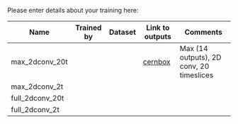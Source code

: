 Please enter details about your training here:

| Name            | Trained by | Dataset  | Link to outputs| Comments |
| --------        | -------    | -------- | -------        | -------- | 
| max_2dconv_20t  | | | [cernbox](https://cernbox.cern.ch/files/spaces/eos/project/s/smartpix-box/regression_outputs/dataset_3src_16x16_50x12P5/full-precision/20t-conv2d_MAX-vars.parquet?tiles-size=1&items-per-page=500&view-mode=resource-table-condensed&sort-by=name&sort-dir=asc) | Max (14 outputs), 2D conv, 20 timeslices |
| max_2dconv_2t   |
| full_2dconv_20t |
| full_2dconv_2t  |